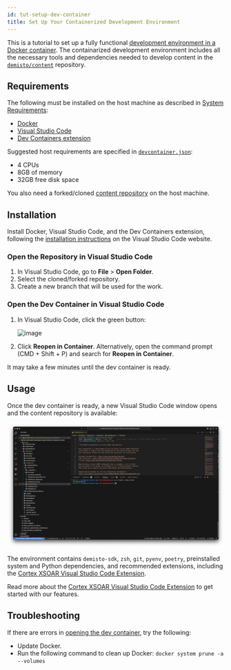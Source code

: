 ```yaml
---
id: tut-setup-dev-container
title: Set Up Your Containerized Development Environment
---
```


This is a tutorial to set up a fully functional [development environment in a Docker container](https://code.visualstudio.com/docs/remote/containers). The containarized development environment includes all the necessary tools and dependencies needed to develop content in the [`demisto/content`](https://github.com/demisto/content) repository. 

## Requirements 

The following must be installed on the host machine as described in [System Requirements](https://code.visualstudio.com/docs/devcontainers/containers#_system-requirements):

* [Docker](https://www.docker.com/get-started)
* [Visual Studio Code](https://code.visualstudio.com/)
* [Dev Containers extension](https://marketplace.visualstudio.com/items?itemName=ms-vscode-remote.remote-containers)

Suggested host requirements are specified in [`devcontainer.json`](https://github.com/demisto/content/blob/master/.devcontainer/devcontainer.json):

  * 4 CPUs
  * 8GB of memory
  * 32GB free disk space

You also need a forked/cloned [content repository](https://code.visualstudio.com/docs/devcontainers/containers#_installation) on the host machine.

## Installation

Install Docker, Visual Studio Code, and the Dev Containers extension, following the [installation instructions](https://code.visualstudio.com/docs/devcontainers/containers#_installation) on the Visual Studio Code website.

### Open the Repository in Visual Studio Code

1. In Visual Studio Code, go to **File** > **Open Folder**.
2. Select the cloned/forked repository.
3. Create a new branch that will be used for the work.

### Open the Dev Container in Visual Studio Code
1. In Visual Studio Code, click the green button:

    ![image](https://code.visualstudio.com/assets/docs/devcontainers/containers/remote-dev-status-bar.png)
2. Click **Reopen in Container**. Alternatively, open the command prompt (CMD + Shift + P) and search for **Reopen in Container**.

It may take a few minutes until the dev container is ready.

## Usage

Once the dev container is ready, a new Visual Studio Code window opens and the content repository is available:

![image](../../docs//doc_imgs/tutorials/tut-setup-dev-container/dev-container-open.png)

The environment contains `demisto-sdk`, `zsh`, `git`, `pyenv`, `poetry`, preinstalled system and Python dependencies, and recommended extensions, including the [Cortex XSOAR Visual Studio Code Extension](../concepts/vscode-extension.md).

Read more about the [Cortex XSOAR Visual Studio Code Extension](../concepts/vscode-extension.md) to get started with our features.

## Troubleshooting

If there are errors in [opening the dev container](#open-the-dev-container), try the following:

* Update Docker.
* Run the following command to clean up Docker: `docker system prune -a --volumes`
